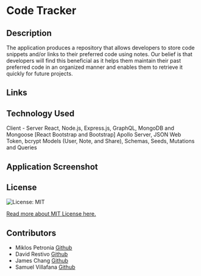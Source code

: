 # Code Tracker



## Description
The application produces a repository that allows developers to store code snippets and/or links to their preferred code using notes. Our belief is that developers will find this beneficial as it helps them maintain their past preferred code in an organized manner and enables them to retrieve it quickly for future projects.







## Links


## Technology Used

Client - Server
React, Node.js, Express.js, GraphQL, MongoDB and Mongoose
[React Bootstrap and Bootstrap]
Apollo Server, JSON Web Token, bcrypt
Models (User, Note, and Share), Schemas, Seeds, Mutations and Queries



## Application Screenshot







## License
  ![License: MIT](https://img.shields.io/badge/License-MIT-yellow.svg)
  
  
  
  
  [Read more about MIT License here.](https://opensource.org/licenses/MIT)
  
  
## Contributors
  
- Miklos Petronia [Github](https://github.com/miklos-petronia)
- David Restivo [Github](https://github.com/davidrestivo)
- James Chang  [Github](https://github.com/jamscc)
-  Samuel Villafana [Github](https://github.com/samvillafana)

  
  
  
  



